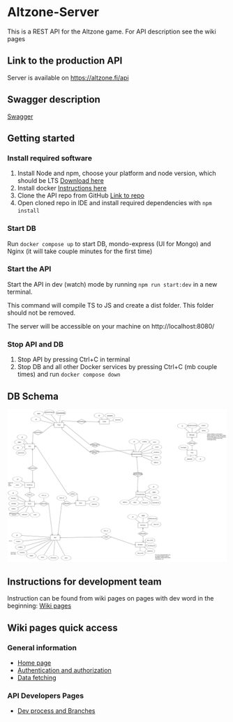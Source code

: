 # Altzone-Server

This is a REST API for the Altzone game. For API description see the wiki pages


## Link to the production API

Server is available on https://altzone.fi/api


## Swagger description

[Swagger](https://swagger.altzone.fi/)


## Getting started

### Install required software

1. Install Node and npm, choose your platform and node version, which should be LTS [Download here](https://nodejs.org/en/download/prebuilt-installer/current)
2. Install docker [Instructions here](https://docs.docker.com/engine/install/)
3. Clone the API repo from GitHub [Link to repo](https://github.com/Alt-Org/Altzone-Server)
4. Open cloned repo in IDE and install required dependencies with ```npm install``` 

### Start DB

Run ```docker compose up``` to start DB, mondo-express (UI for Mongo) and Nginx (it will take couple minutes for the first time)

### Start the API

Start the API in dev (watch) mode by running ```npm run start:dev``` in a new terminal. 

This command will compile TS to JS and create a dist folder. This folder should not be removed.

The server will be accessible on your machine on http://localhost:8080/

### Stop API and DB

1. Stop API by pressing Ctrl+C in terminal
2. Stop DB and all other Docker services by pressing Ctrl+C (mb couple times) and run ```docker compose down```


## DB Schema

![ERD](doc/img/ERD.png)


## Instructions for development team

Instruction can be found from wiki pages on pages with dev word in the beginning: [Wiki pages](https://github.com/Alt-Org/Altzone-Server/wiki)


## Wiki pages quick access

### General information

 - [Home page](https://github.com/Alt-Org/Altzone-Server/wiki)
 - [Authentication and authorization](https://github.com/Alt-Org/Altzone-Server/wiki/2.-Authentication-and-authorization)
 - [Data fetching](https://github.com/Alt-Org/Altzone-Server/wiki/3.-Data-fetching-(GET-requests))

### API Developers Pages

 - [Dev process and Branches](https://github.com/Alt-Org/Altzone-Server/wiki/dev-Branches)